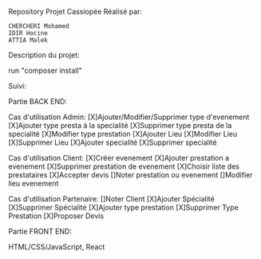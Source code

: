 Repository Projet Cassiopée Réalisé par:

	CHERCHERI Mohamed
	IDIR Hocine
	ATTIA Malek

Description du projet:

run "composer install" 

Suivi:

Partie BACK END:

Cas d'utilisation Admin:
[X]Ajouter/Modifier/Supprimer type d'evenement
[X]Ajouter type presta à la specialité
[X]Supprimer type presta de la specialité
[X]Modifier type prestation
[X]Ajouter Lieu
[X]Modifier Lieu
[X]Supprimer Lieu
[X]Ajouter specialité
[X]Supprimer specialité


Cas d'utilisation Client:
[X]Créer evenement
[X]Ajouter prestation a evenement
[X]Supprimer prestation de evenement
[X]Choisir liste des prestataires
[X]Accepter devis
[]Noter prestation ou evenement
[]Modifier lieu evenement

Cas d'utilisation Partenaire:
[]Noter Client
[X]Ajouter Spécialité
[X]Supprimer Spécialité
[X]Ajouter type prestation
[X]Supprimer Type Prestation
[X]Proposer Devis



Partie FRONT END:

HTML/CSS/JavaScript, React



